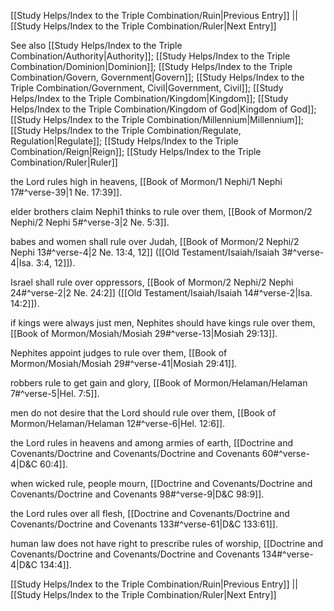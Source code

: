 [[Study Helps/Index to the Triple Combination/Ruin|Previous Entry]]  ||  [[Study Helps/Index to the Triple Combination/Ruler|Next Entry]]

 See also [[Study Helps/Index to the Triple Combination/Authority|Authority]]; [[Study Helps/Index to the Triple Combination/Dominion|Dominion]]; [[Study Helps/Index to the Triple Combination/Govern, Government|Govern]]; [[Study Helps/Index to the Triple Combination/Government, Civil|Government, Civil]]; [[Study Helps/Index to the Triple Combination/Kingdom|Kingdom]]; [[Study Helps/Index to the Triple Combination/Kingdom of God|Kingdom of God]]; [[Study Helps/Index to the Triple Combination/Millennium|Millennium]]; [[Study Helps/Index to the Triple Combination/Regulate, Regulation|Regulate]]; [[Study Helps/Index to the Triple Combination/Reign|Reign]]; [[Study Helps/Index to the Triple Combination/Ruler|Ruler]]

 the Lord rules high in heavens, [[Book of Mormon/1 Nephi/1 Nephi 17#^verse-39|1 Ne. 17:39]].

 elder brothers claim Nephi1 thinks to rule over them, [[Book of Mormon/2 Nephi/2 Nephi 5#^verse-3|2 Ne. 5:3]].

 babes and women shall rule over Judah, [[Book of Mormon/2 Nephi/2 Nephi 13#^verse-4|2 Ne. 13:4, 12]] ([[Old Testament/Isaiah/Isaiah 3#^verse-4|Isa. 3:4, 12]]).

 Israel shall rule over oppressors, [[Book of Mormon/2 Nephi/2 Nephi 24#^verse-2|2 Ne. 24:2]] ([[Old Testament/Isaiah/Isaiah 14#^verse-2|Isa. 14:2]]).

 if kings were always just men, Nephites should have kings rule over them, [[Book of Mormon/Mosiah/Mosiah 29#^verse-13|Mosiah 29:13]].

 Nephites appoint judges to rule over them, [[Book of Mormon/Mosiah/Mosiah 29#^verse-41|Mosiah 29:41]].

 robbers rule to get gain and glory, [[Book of Mormon/Helaman/Helaman 7#^verse-5|Hel. 7:5]].

 men do not desire that the Lord should rule over them, [[Book of Mormon/Helaman/Helaman 12#^verse-6|Hel. 12:6]].

 the Lord rules in heavens and among armies of earth, [[Doctrine and Covenants/Doctrine and Covenants/Doctrine and Covenants 60#^verse-4|D&C 60:4]].

 when wicked rule, people mourn, [[Doctrine and Covenants/Doctrine and Covenants/Doctrine and Covenants 98#^verse-9|D&C 98:9]].

 the Lord rules over all flesh, [[Doctrine and Covenants/Doctrine and Covenants/Doctrine and Covenants 133#^verse-61|D&C 133:61]].

 human law does not have right to prescribe rules of worship, [[Doctrine and Covenants/Doctrine and Covenants/Doctrine and Covenants 134#^verse-4|D&C 134:4]].

[[Study Helps/Index to the Triple Combination/Ruin|Previous Entry]]  ||  [[Study Helps/Index to the Triple Combination/Ruler|Next Entry]]